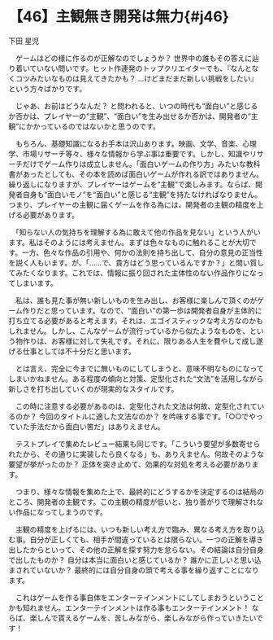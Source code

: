 # 【46】主観無き開発は無力{#j46}

<div class="author">下田 星児</div>

　ゲームはどの様に作るのが正解なのでしょうか？ 世界中の誰もその答えに辿り着いていない問いです。ヒット作連発のトップクリエイターでも、『なんとなくコツみたいなものは見えてきたかも？ …けどまだまだ新しい挑戦をしたい』という方々ばかりです。

　じゃあ、お前はどうなんだ？ と問われると、いつの時代も“面白い”と感じるか否かは、プレイヤーの“主観”、“面白い”を生み出せるか否かは、開発者の“主観”にかかっているのではないかと思うのです。

　もちろん、基礎知識になるお手本は沢山あります。映画、文学、音楽、心理学、市場リサーチ等々、様々な情報から学ぶ事は重要です。しかし、知識やリサーチだけでゲーム作りは成立しません。「面白いゲームの作り方」みたいな教科書があったとしても、その本を読めば面白いゲームが作れる訳ではありません。繰り返しになりますが、プレイヤーはゲームを“主観”で楽しみます。ならば、開発者自身も“面白いモノ”を“面白い”と感じる“主観”を持たなければなりません。つまり、プレイヤーの主観に届くゲームを作る為には、開発者の主観の精度を上げる必要があります。

　「知らない人の気持ちを理解する為に敢えて他の作品を見ない」という人がいます。私はそのようには考えません。まずは色々なものに触れることが大切です。一方、色々な作品の引用や、何かの法則を持ち出して、自分の意見の正当性を説く人もいます。が、「……で、貴方はどう思っているんですか？」と問い質してみたくなります。これでは、情報に振り回された主体性のない作品作りになってしまいます。

　私は、誰も見た事が無い新しいものを生み出し、お客様に楽しんで頂くのがゲーム作りだと思っています。なので、“面白い”の第一歩は開発者自身が主体的に打ち立てる必要があると考えます。それは、エゴイスティックな考え方なのかもしれません。しかし、こんなゲームが流行っているから似たようなものを、という物作りは、お客様に対して失礼です。それに、限りある人生を費やして成し遂げる仕事としては不十分だと思います。

　とは言え、完全に今までに無いものにしてしまうと、意味不明なものになってしまいかねません。ある程度の傾向と対策、定型化された“文法”を活用しながら新しさを打ち出していくのが現実的なスタイルです。

　この時に注意する必要があるのは、定型化された文法は何故、定型化されているのか？ 今回のタイトルに適した文法なのか？ を吟味する事です。「○○でやっていた手法だから面白い筈だ」はありえません。

　テストプレイで集めたレビュー結果も同じです。「こういう要望が多数寄せられたから、その通りに実装したら良くなる」も、ありえません。何故そのような要望が挙がったのか？ 正体を突き止めて、効果的な対処を考える必要があります。

　つまり、様々な情報を集めた上で、最終的にどうするかを決定するのは結局のところ、開発者の主観です。この主観の精度が低いと、独り善がりで理解されない作品になってしまうのです。

　主観の精度を上げるには、いつも新しい考え方で臨み、異なる考え方を取り込む事。自分が正しくても、相手が間違っているとは限らない。一つの正解を導き出したからといって、その他の正解を探す努力を怠らない。その結論は自分自身で出したものか？ 自分は本当に面白いと感じているか？ 誰かに正しいと思い込まされていないか？ 最終的には自分自身の頭で考える事を繰り返すことになります。

　これはゲームを作る事自体をエンターテインメントにしてしまおうということかも知れません。エンターテインメントは作る事もエンターテインメント！ ならば、楽しんで貰えるゲームを、苦しみながら、楽しみながら作っていきたいです！
